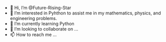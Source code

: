 - 👋 Hi, I’m @Future-Rising-Star
- 👀 I’m interested in Pyhthon to assist me in my mathematics, physics, and engineering problems.
- 🌱 I’m currently learning Python
- 💞️ I’m looking to collaborate on ...
- 📫 How to reach me ...

<!---
Future-Rising-Star/Future-Rising-Star is a ✨ special ✨ repository because its `README.md` (this file) appears on your GitHub profile.
You can click the Preview link to take a look at your changes.
--->

